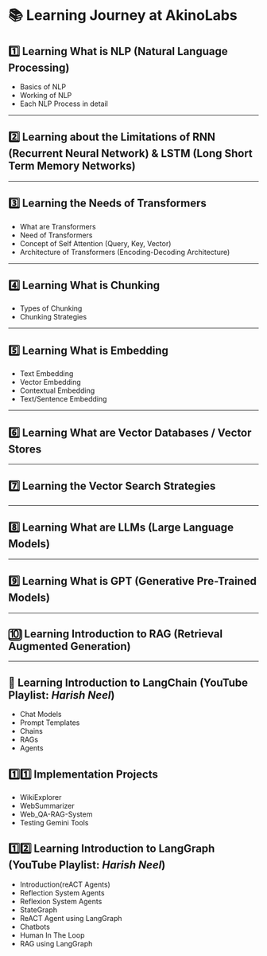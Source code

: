 # 📚 Learning Journey at AkinoLabs

## 1️⃣ Learning What is NLP (Natural Language Processing)
- Basics of NLP  
- Working of NLP  
- Each NLP Process in detail  

---

## 2️⃣ Learning about the Limitations of RNN (Recurrent Neural Network) & LSTM (Long Short Term Memory Networks)

---

## 3️⃣ Learning the Needs of Transformers
- What are Transformers  
- Need of Transformers  
- Concept of Self Attention (Query, Key, Vector)  
- Architecture of Transformers (Encoding-Decoding Architecture)  

---

## 4️⃣ Learning What is Chunking
- Types of Chunking  
- Chunking Strategies  

---

## 5️⃣ Learning What is Embedding
- Text Embedding  
- Vector Embedding  
- Contextual Embedding  
- Text/Sentence Embedding  

---

## 6️⃣ Learning What are Vector Databases / Vector Stores

---

## 7️⃣ Learning the Vector Search Strategies

---

## 8️⃣ Learning What are LLMs (Large Language Models)

---

## 9️⃣ Learning What is GPT (Generative Pre-Trained Models)

---

## 🔟 Learning Introduction to RAG (Retrieval Augmented Generation)

---

## 🔁 Learning Introduction to LangChain (YouTube Playlist: *Harish Neel*)
- Chat Models  
- Prompt Templates  
- Chains  
- RAGs  
- Agents

## 1️⃣1️⃣ Implementation Projects
- WikiExplorer 
- WebSummarizer
- Web_QA-RAG-System
- Testing Gemini Tools

## 1️⃣2️⃣ Learning Introduction to LangGraph (YouTube Playlist: *Harish Neel*)
- Introduction(reACT Agents)
- Reflection System Agents
- Reflexion System Agents
- StateGraph
- ReACT Agent using LangGraph
- Chatbots
- Human In The Loop
- RAG using LangGraph
